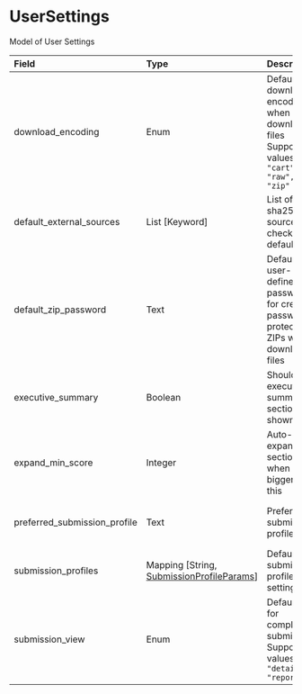 [comment]: # (AUTOGENERATED MARKDOWN CONTENT. UPDATES TO ODM DOCUMENTATION SHOULD BE DONE THROUGH ASSEMBLYLINE-BASE REPO!)
# UserSettings
Model of User Settings

| Field | Type | Description | Required | Default |
| :--- | :--- | :--- | :--- | :--- |
| download_encoding | Enum | Default download encoding when downloading files<br>Supported values are:<br>`"cart", "raw", "zip"` | <div style="width:100px">:material-checkbox-marked-outline: Yes</div> | `cart` |
| default_external_sources | List [Keyword] | List of sha256 sources to check by default | <div style="width:100px">:material-checkbox-marked-outline: Yes</div> | `[]` |
| default_zip_password | Text | Default user-defined password for creating password protected ZIPs when downloading files | <div style="width:100px">:material-checkbox-marked-outline: Yes</div> | `infected` |
| executive_summary | Boolean | Should executive summary sections be shown? | <div style="width:100px">:material-checkbox-marked-outline: Yes</div> | `True` |
| expand_min_score | Integer | Auto-expand section when score bigger then this | <div style="width:100px">:material-checkbox-marked-outline: Yes</div> | `500` |
| preferred_submission_profile | Text | Preferred submission profile | <div style="width:100px">:material-minus-box-outline: Optional</div> | `None` |
| submission_profiles | Mapping [String, [SubmissionProfileParams](/assemblyline4_docs/odm/models/config/#submissionprofileparams)] | Default submission profile settings | <div style="width:100px">:material-checkbox-marked-outline: Yes</div> | See [SubmissionProfileParams](/assemblyline4_docs/odm/models/config/#submissionprofileparams) for more details. |
| submission_view | Enum | Default view for completed submissions<br>Supported values are:<br>`"details", "report"` | <div style="width:100px">:material-checkbox-marked-outline: Yes</div> | `report` |


